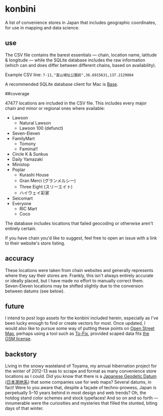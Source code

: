 # konbini

A list of convenience stores in Japan that includes geographic coordinates, for use in mapping and data science.

## use

The CSV file contains the barest essentials — chain, location name, latitude & longitude — while the SQLite database includes the raw information (which can and does differ between different chains, based on availability).

Example CSV line: `7-11,"富山城址公園前",36.6915631,137.2129004`

A recommended SQLite database client for Mac is [Base](http://menial.co.uk/base/).

##coverage

47477 locations are included in the CSV file. This includes every major chain and minor or regional ones where available:

- Lawson
  - Natural Lawson
  - Lawson 100 (defunct)
- Seven-Eleven
- FamilyMart
  - Tomony
  - Famima!!
- Circle K & Sunkus
- Daily Yamazaki
- Ministop
- Poplar
  - Kurashi House
  - Gran Merci (グランメルシー)
  - Three Eight (スリーエイト)
  - ハイウェイ彩家
- Seicomart
- Everyone
  - RIC Mart
  - Coco

The database includes locations that failed geocoding or otherwise aren't entirely certain.

If you have chain you'd like to suggest, feel free to open an issue with a link to their website's store listing.

## accuracy

These locations were taken from chain websites and generally represents where they say their stores are. Frankly, this isn't always entirely accurate or ideally placed, but I have made no effort to manually correct them. Seven-Eleven locations may be shifted slightly due to the conversion between datums (see below).

## future

I intend to post logo assets for the konbini included herein, especially as I've been lucky enough to find or create vectors for most. Once updated, I would also like to pursue some way of putting these points on [Open Street Map](https://www.openstreetmap.org), perhaps using a tool such as [To-Fix](https://github.com/osmlab/to-fix), provided scaped data fits [the OSM license](https://www.openstreetmap.org/copyright).

## backstory

Living in the snowy wasteland of Toyama, my annual hibernation project for the winter of 2012-13 was to scrape and format as many convenience store locations as I could. Did you know that there is a [Japanese Geodetic Datum](http://www.gsi.go.jp/ENGLISH/page_e30030.html) ([日本測地系](http://ja.wikipedia.org/wiki/測地系#.E6.97.A5.E6.9C.AC.E3.81.AE.E6.B8.AC.E5.9C.B0.E7.B3.BB.EF.BC.9A.E4.B8.96.E7.95.8C.E6.B8.AC.E5.9C.B0.E7.B3.BB.E3.81.A8.E6.97.A5.E6.9C.AC.E6.B8.AC.E5.9C.B0.E7.B3.BB)) that some companies use for web maps? Several datums, in fact! Were to you aware that, despite a façade of techno-prowess, Japan is perpetually 5–10 years behind in most design and web trends? Oh, the hotdog stand color schemes and stock typefaces! And so on and so forth — innumerable were the curiosities and mysteries that filled the stunted, biting days of that winter.
